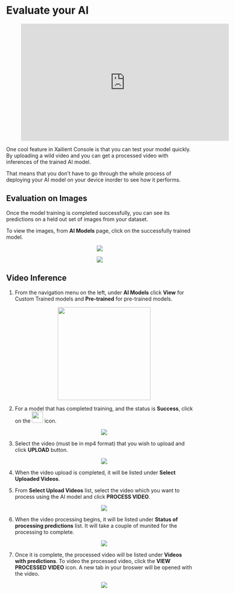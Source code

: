 # Evaluate your AI

<!-- blank line -->
<figure class="video_container">
  <iframe width="560" height="315" src="https://www.youtube.com/embed/u5tYxLGTh7E?start=373" frameborder="0" allow="accelerometer; autoplay; encrypted-media; gyroscope; picture-in-picture" allowfullscreen></iframe>
</figure>
<!-- blank line -->

One cool feature in Xailient Console is that you can test your model quickly. By uploading a wild video and you can get a processed video with inferences of the trained AI model.

That means that you don't have to go through the whole process of deploying your AI model on your device inorder to see how it performs.

## Evaluation on Images

Once the model training is completed successfully, you can see its predictions on a held out set of images from your dataset.

To view the images, from __AI Models__ page, click on the successfully trained model.

<p align="center">
<img src="../latest/img/console/AI Models/PretrainedAIModels-ListSelectModel.png">
</p>

<p align="center">
<img src="../latest/img/console/AI Models/InferenceOnHeldOutImage-2.png">
</p>

## Video Inference

1. From the navigation menu on the left, under __AI Models__ click __View__ for Custom Trained models and __Pre-trained__ for pre-trained models.

    <p align="center">
    <img src="../latest/img/console/Dashboard/LeftMenu-PretrainedAI.png" width="250">
    </p>

2. For a model that has completed training, and the status is __Success__, click on the <img src="../latest/img/console/AI Models/UploadVideoButton.png" height=30 width=30> icon.

    <p align="center">
    <img src="../latest/img/console/AI Models/PreTrainedModels-SDKBuilt-Video.png">
    </p>

3. Select the video (must be in mp4 format) that you wish to upload and click __UPLOAD__ button.

    <p align="center">
    <img src="../latest/img/console/AI Models/VideoInference-UploadVideo.png">
    </p>

4. When the video upload is completed, it will be listed under __Select Uploaded Videos__.

5. From __Select Upload Videos__ list, select the video which you want to process using the AI model and click __PROCESS VIDEO__.

    <p align="center">
    <img src="../latest/img/console/AI Models/VideoInference-SelectAndProcess.png">
    </p>
6.  When the video processing begins, it will be listed under __Status of processing predictions__ list. It will take a couple of munited for the processing to complete.

    <p align="center">
    <img src="../latest/img/console/AI Models/VideoInference-InProgress.png">
    </p>

7. Once it is complete, the processed video will be listed under __Videos with predictions__. To video the processed video, click the __VIEW PROCESSED VIDEO__ icon. A new tab in your broswer will be opened with the video. 

    <p align="center">
    <img src="../latest/img/console/AI Models/VideoInference-Processed.png">
    </p>

